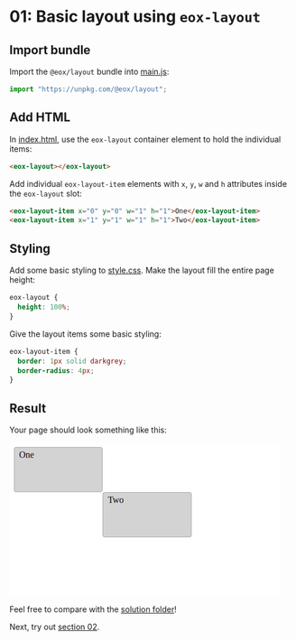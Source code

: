 # 01: Basic layout using `eox-layout`

## Import bundle

Import the `@eox/layout` bundle into [main.js](./main.js):

```js
import "https://unpkg.com/@eox/layout";
```

## Add HTML

In [index.html](./index.html), use the `eox-layout` container element to hold the individual items:

```html
<eox-layout></eox-layout>
```

Add individual `eox-layout-item` elements with `x`, `y`, `w` and `h` attributes inside the `eox-layout` slot:

```html
<eox-layout-item x="0" y="0" w="1" h="1">One</eox-layout-item>
<eox-layout-item x="1" y="1" w="1" h="1">Two</eox-layout-item>
```

## Styling

Add some basic styling to [style.css](./style.css).
Make the layout fill the entire page height:

```css
eox-layout {
  height: 100%;
}
```

Give the layout items some basic styling:

```css
eox-layout-item {
  border: 1px solid darkgrey;
  border-radius: 4px;
}
```

## Result

Your page should look something like this:

![](../screenshots/01.png)

Feel free to compare with the [solution folder](./solution/)!

Next, try out [section 02](../02%20eox-map/README.md).
